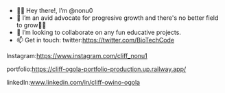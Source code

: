 - 👋🏿 Hey there!, I’m @nonu0
- 👀 I’m an avid advocate for progresive growth and there's no better field to grow💪🏿
- 💞️ I’m looking to collaborate on any fun educative projects.
- 📫 Get in touch:
twitter:https://twitter.com/BioTechCode

Instagram:https://www.instagram.com/cliff_nonu1

portfolio:https://cliff-ogola-portfolio-production.up.railway.app/

linkedIn:www.linkedin.com/in/cliff-owino-ogola
<!---
nonu0/nonu0 is a ✨ special ✨ repository because its `README.md` (this file) appears on your GitHub profile.
You can click the Preview link to take a look at your changes.
--->
